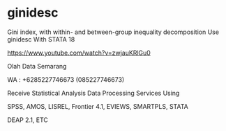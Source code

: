 # ginidesc
Gini index, with within- and between-group inequality decomposition Use ginidesc With STATA 18

https://www.youtube.com/watch?v=zwjauKRlGu0

Olah Data Semarang

WA : +6285227746673 (085227746673)

Receive Statistical Analysis Data Processing Services Using

SPSS, AMOS, LISREL, Frontier 4.1, EVIEWS, SMARTPLS, STATA

DEAP 2.1, ETC
